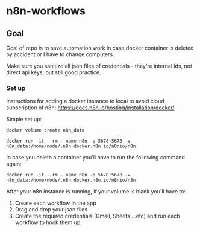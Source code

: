 # n8n-workflows

## Goal

Goal of repo is to save automation work in case docker container is deleted by accident or I have to change computers.

Make sure you sanitize all json files of credentials - they're internal ids, not direct api keys, but still good practice.

### Set up

Instructions for adding a docker instance to local to avoid cloud subscription of n8n: https://docs.n8n.io/hosting/installation/docker/

Simple set up:

```
docker volume create n8n_data

docker run -it --rm --name n8n -p 5678:5678 -v n8n_data:/home/node/.n8n docker.n8n.io/n8nio/n8n
```

In case you delete a container you'll have to run the following command again:

```
docker run -it --rm --name n8n -p 5678:5678 -v n8n_data:/home/node/.n8n docker.n8n.io/n8nio/n8n
```

After your n8n instance is running, if your volume is blank you'll have to:

1. Create each workflow in the app
2. Drag and drop your json files
3. Create the required credentials (Gmail, Sheets ...etc) and run each workflow to hook them up.

